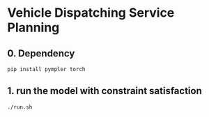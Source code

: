 # Vehicle Dispatching Service Planning


## 0. Dependency
```bash
pip install pympler torch
```

## 1. run the model with constraint satisfaction
```bash
./run.sh
```
